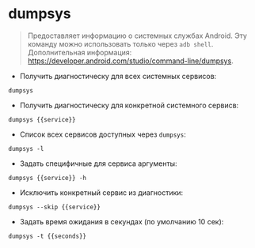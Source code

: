 # dumpsys

> Предоставляет информацию о системных службах Android.
> Эту команду можно использовать только через `adb shell`.
> Дополнительная информация: <https://developer.android.com/studio/command-line/dumpsys>.

- Получить диагностическу для всех системных сервисов:

`dumpsys`

- Получить диагностическу для конкретной системного сервисв:

`dumpsys {{service}}`

- Список всех сервисов доступных через `dumpsys`:

`dumpsys -l`

- Задать специфичные для сервиса аргументы:

`dumpsys {{service}} -h`

- Исключить конкретный сервис из диагностики:

`dumpsys --skip {{service}}`

- Задать время ожидания в секундах (по умолчанию 10 сек):

`dumpsys -t {{seconds}}`

